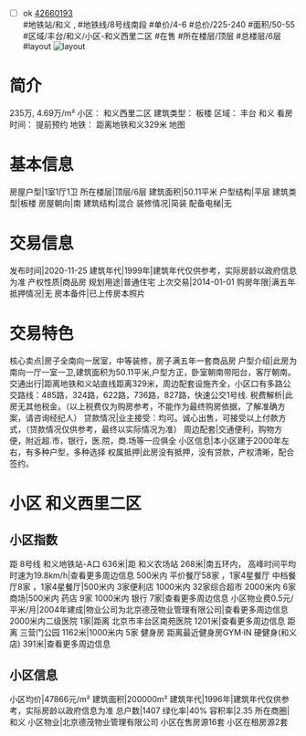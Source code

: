 - [ ] ok [42660193](https://bj.5i5j.com/ershoufang/42660193.html)  
 #地铁站/和义 ,  #地铁线/8号线南段
#单价/4-6 #总价/225-240 #面积/50-55   #区域/丰台/和义/小区-和义西里二区 #在售 #所在楼层/顶层 #总楼层/6层 #layout 
![layout](http://image16.5i5j.com/erp/house/4266/42660193/huxing/odfmfpeo44ae04e8.jpg_P5.jpg) 
# 简介 
 235万,  4.69万/m² 
小区： 和义西里二区
建筑类型： 板楼
区域： 丰台 和义
看房时间： 提前预约
地铁： 距离地铁和义329米 地图
# 基本信息 
 房屋户型|1室1厅1卫
所在楼层|顶层/6层
建筑面积|50.11平米
户型结构|平层
建筑类型|板楼
房屋朝向|南
建筑结构|混合
装修情况|简装
配备电梯|无
# 交易信息 
 发布时间|2020-11-25
建筑年代|1999年|建筑年代仅供参考，实际房龄以政府信息为准
产权性质|商品房
规划用途|普通住宅
上次交易|2014-01-01
购房年限|满五年
抵押情况|无
房本备件|已上传房本照片
# 交易特色 
 核心卖点|房子全南向一居室，中等装修，房子满五年一套商品房
户型介绍|此房为南向一厅一室一卫,建筑面积为50.11平米,户型方正，卧室朝南带阳台，客厅朝南。
交通出行|距离地铁和义站直线距离329米，周边配套设施齐全，小区口有多路公交路线：485路，324路，622路，736路，827路，快速公交1号线.
税费解析|此房无其他税金。（以上税费仅为购房参考，不能作为最终购房依据，了解准确方案，请咨询经纪人）
贷款情况|业主接受：均可。诚心出售，可接受以上付款方式，（贷款情况仅供参考，最终以实际情况为准）
周边配套|交通便利，购物方便，附近超.市，银行，医.院，商.场等一应俱全
小区信息|本小区建于2000年左右，有多种户型，多种选择
权属抵押|此房没有抵押，没有贷款，产权清晰，配合签约。
# 小区 和义西里二区
## 小区指数 
 距 8号线 和义地铁站-A口 636米|距 和义农场站 268米|南五环内， 高峰时间平均时速为19.8km/h|查看更多周边信息
500米内 平价餐厅58家 ，1家4星餐厅
中档餐厅8家 ，1家4星餐厅|500米内 3家便利店
1000米内 32家综合超市
2000米内 6家商场|500米内 药店 9家
1000米内 银行 7家|查看更多周边信息
小区物业费0.5元/平米/月|2004年建成|物业公司为北京德茂物业管理有限公司|查看更多周边信息
2000米内二级医院 1家|距离 北京市丰台区南苑医院  1201米|查看更多周边信息
距离 三营门公园 1162米|1000米内 5家 健身房
距离最近健身房GYM·IN 硬健身(和义店) 391米|查看更多周边信息
## 小区信息 
 小区均价|47866元/m²
建筑面积|200000m²
建筑年代|1996年|建筑年代仅供参考，实际房龄以政府信息为准
总户数|1407
绿化率|40%
容积率|2.35
所在商圈|和义
小区物业|北京德茂物业管理有限公司
小区在售房源16套
小区在租房源2套
